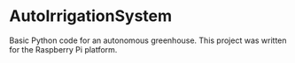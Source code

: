 # AutoIrrigationSystem
Basic Python code for an autonomous greenhouse. This project was written for the Raspberry Pi platform.
